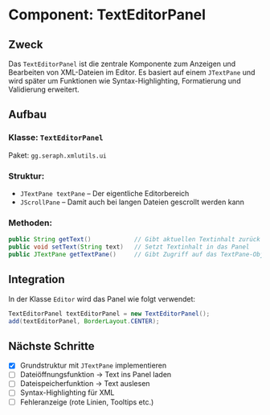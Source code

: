 # Component: TextEditorPanel

## Zweck
Das `TextEditorPanel` ist die zentrale Komponente zum Anzeigen und Bearbeiten von XML-Dateien im Editor. Es basiert auf einem `JTextPane` und wird später um Funktionen wie Syntax-Highlighting, Formatierung und Validierung erweitert.

## Aufbau

### Klasse: `TextEditorPanel`
Paket: `gg.seraph.xmlutils.ui`

### Struktur:
- `JTextPane textPane` – Der eigentliche Editorbereich
- `JScrollPane` – Damit auch bei langen Dateien gescrollt werden kann

### Methoden:
```java
public String getText()            // Gibt aktuellen Textinhalt zurück
public void setText(String text)   // Setzt Textinhalt in das Panel
public JTextPane getTextPane()     // Gibt Zugriff auf das TextPane-Objekt
```

## Integration

In der Klasse `Editor` wird das Panel wie folgt verwendet:

```java
TextEditorPanel textEditorPanel = new TextEditorPanel();
add(textEditorPanel, BorderLayout.CENTER);
```

## Nächste Schritte
- [x] Grundstruktur mit `JTextPane` implementieren
- [ ] Dateiöffnungsfunktion → Text ins Panel laden
- [ ] Dateispeicherfunktion → Text auslesen
- [ ] Syntax-Highlighting für XML
- [ ] Fehleranzeige (rote Linien, Tooltips etc.)
